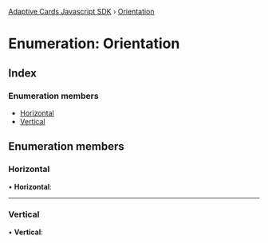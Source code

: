 [Adaptive Cards Javascript SDK](../README.md) › [Orientation](orientation.md)

# Enumeration: Orientation

## Index

### Enumeration members

* [Horizontal](orientation.md#horizontal)
* [Vertical](orientation.md#vertical)

## Enumeration members

###  Horizontal

• **Horizontal**:

___

###  Vertical

• **Vertical**:

